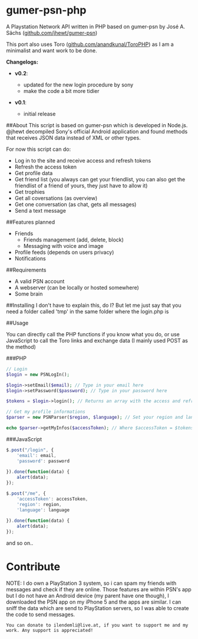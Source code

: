 gumer-psn-php
=============

A Playstation Network API written in PHP based on gumer-psn by José A. Sächs ([github.com/jhewt/gumer-psn](https://www.github.com/jhewt/gumer-psn))

This port also uses Toro ([github.com/anandkunal/ToroPHP](https://www.github.com/anandkunal/ToroPHP)) as I am a minimalist and want work to be done.

**Changelogs:**
* **v0.2**:
	* updated for the new login procedure by sony
	* make the code a bit more tidier

* **v0.1**:
	* initial release

##About
This script is based on gumer-psn which is developed in Node.js.
@jhewt decompiled Sony's official Android application and found methods that receives JSON data instead of XML or other types.

For now this script can do:
* Log in to the site and receive access and refresh tokens
* Refresh the access token
* Get profile data
* Get friend list (you always can get your friendlist, you can also get the friendlist of a friend of yours, they just have to allow it)
* Get trophies
* Get all coversations (as overview)
* Get one conversation (as chat, gets all messages)
* Send a text message

##Features planned
* Friends
	* Friends management (add, delete, block)
	* Messaging with voice and image
* Profile feeds (depends on users privacy)
* Notifications

##Requirements
* A valid PSN account
* A webserver (can be locally or hosted somewhere)
* Some brain

##Installing
I don't have to explain this, do I? But let me just say that you need a folder called 'tmp' in the same folder where the login.php is

##Usage

You can directly call the PHP functions if you know what you do, or use JavaScript to call the Toro links and exchange data (I mainly used POST as the method)

###PHP
```php
// Login
$login = new PSNLogIn();

$login->setEmail($email); // Type in your email here
$login->setPassword($password); // Type in your password here

$tokens = $login->login(); // Returns an array with the access and refresh tokens only if the login was succeed

// Get my profile informations
$parser = new PSNParser($region, $language); // Set your region and language f.e. PSNParser('at', 'de')

echo $parser->getMyInfos($accessToken); // Where $accessToken = $tokens['access_token'], returns your profile informations as JSON
```

###JavaScript
```javascript
$.post("/login", { 
	'email': email,
	'password': password
	
}).done(function(data) {
	alert(data);
});
```

```javascript
$.post("/me", { 
	'accessToken': accessToken,
	'region': region,
	'language': language
	
}).done(function(data) {
	alert(data);
});
```

and so on..

Contribute
==========

NOTE:
	I do own a PlayStation 3 system, so i can spam my friends with messages and check if they are online.
	Those features are within PSN's app but I do not have an Android device (my parent have one though),
	I downloaded the PSN app on my iPhone 5 and the apps are similar. I can sniff the data which 
	are send to PlayStation servers, so I was able to create the code to send messages.

	You can donate to ilendemli@live.at, if you want to support me and my work. Any support is appreciated!


